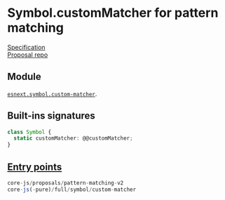 # Symbol.customMatcher for pattern matching
[Specification](https://tc39.es/proposal-pattern-matching/)\
[Proposal repo](https://github.com/tc39/proposal-pattern-matching)

## Module
[`esnext.symbol.custom-matcher`](https://github.com/zloirock/core-js/blob/v4/packages/core-js/modules/esnext.symbol.custom-matcher.js).

## Built-ins signatures
```ts
class Symbol {
  static customMatcher: @@customMatcher;
}
```

## [Entry points]({docs-version}/docs/usage#h-entry-points)
```ts
core-js/proposals/pattern-matching-v2
core-js(-pure)/full/symbol/custom-matcher
```
